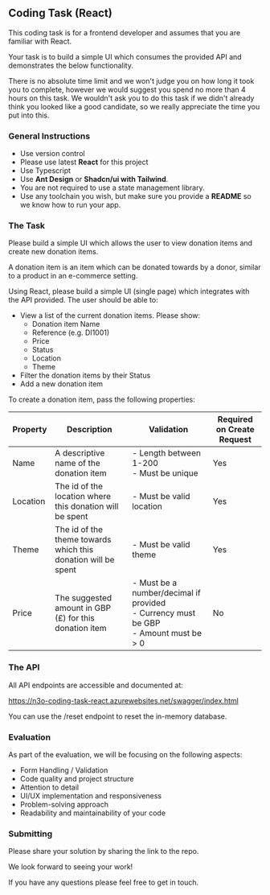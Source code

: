 ## Coding Task (React)

This coding task is for a frontend developer and assumes that you are familiar with React.

Your task is to build a simple UI which consumes the provided API and demonstrates the below functionality.

There is no absolute time limit and we won't judge you on how long it took you to complete, however we would suggest you spend no more than 4 hours on this task. We wouldn't ask you to do this task if we didn't already think you looked like a good candidate, so we really appreciate the time you put into this.

### General Instructions

- Use version control
- Please use latest **React** for this project
- Use Typescript
- Use **Ant Design** or  **Shadcn/ui with Tailwind**.
- You are not required to use a state management library.
- Use any toolchain you wish, but make sure you provide a **README** so we know how to run your app.

### The Task

Please build a simple UI which allows the user to view donation items and create new donation items.

A donation item is an item which can be donated towards by a donor, similar to a product in an e-commerce setting.

Using React, please build a simple UI (single page) which integrates with the API provided. The user should be able to:

- View a list of the current donation items. Please show:
  - Donation item Name
  - Reference (e.g. DI1001)
  - Price
  - Status
  - Location
  - Theme
- Filter the donation items by their Status
- Add a new donation item

To create a donation item, pass the following properties:

| Property | Description                                                   | Validation                                                                                   | Required on Create Request |
| -------- | ------------------------------------------------------------- | -------------------------------------------------------------------------------------------- | -------------------------- |
| Name     | A descriptive name of the donation item                       | - Length between 1-200 <br> - Must be unique                                                 | Yes                        |
| Location | The id of the location where this donation will be spent      | - Must be valid location                                                                     | Yes                        |
| Theme    | The id of the theme towards which this donation will be spent | - Must be valid theme                                                                        | Yes                        |
| Price    | The suggested amount in GBP (£) for this donation item        | - Must be a number/decimal if provided <br> - Currency must be GBP <br> - Amount must be > 0 | No                         |

### The API

All API endpoints are accessible and documented at:

https://n3o-coding-task-react.azurewebsites.net/swagger/index.html

You can use the /reset endpoint to reset the in-memory database.



### Evaluation 

As part of the evaluation, we will be focusing on the following aspects:
- Form Handling / Validation
- Code quality and project structure
- Attention to detail
- UI/UX implementation and responsiveness
- Problem-solving approach
- Readability and maintainability of your code

### Submitting

Please share your solution by sharing the link to the repo.

We look forward to seeing your work!

If you have any questions please feel free to get in touch.

